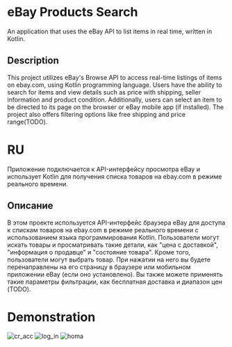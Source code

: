 # eBay Products Search
An application that uses the eBay API to list items in real time, written in Kotlin.
## Description
This project utilizes eBay's Browse API to access real-time listings of items on ebay.com, using Kotlin programming language. Users have the ability to search for items and view details such as price with shipping, seller information and product condition. Additionally, users can select an item to be directed to its page on the browser or eBay mobile app (if installed). The project also offers filtering options like free shipping and price range(TODO).
# RU
Приложение подключается к API-интерфейсу просмотра eBay и использует Kotlin для получения списка товаров на ebay.com в режиме реального времени.
## Описание
В этом проекте используется API-интерфейс браузера eBay для доступа к спискам товаров на ebay.com в режиме реального времени с использованием языка программирования Kotlin. Пользователи могут искать товары и просматривать такие детали, как "цена с доставкой", "информация о продавце" и "состояние товара". Кроме того, пользователи могут выбрать товар. При нажатии на него вы будете перенаправлены на его страницу в браузере или мобильном приложении eBay (если оно установлено). Вы также можете применять такие параметры фильтрации, как бесплатная доставка и диапазон цен (TODO).
# Demonstration
![cr_acc](https://github.com/DenisKsantopulos/eBay_Products_Search/blob/master/my_res/create_acc.jpg) ![log_in](https://github.com/DenisKsantopulos/eBay_Products_Search/blob/master/my_res/log_in.jpg)
![homa](https://github.com/DenisKsantopulos/eBay_Products_Search/blob/master/my_res/home.jpg)
